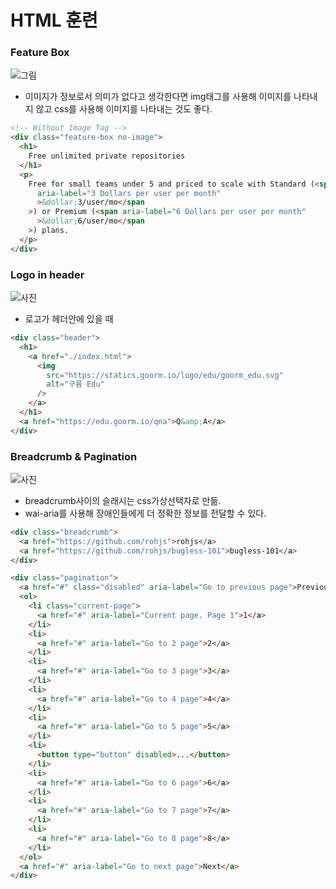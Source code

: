 # HTML 훈련

### Feature Box

![그림](https://user-images.githubusercontent.com/19285811/69003607-2914b000-0940-11ea-8f44-c82f9540df2b.png)

- 이미지가 정보로서 의미가 없다고 생각한다면 img태그를 사용해 이미지를 나타내지 않고 css를 사용해 이미지를 나타내는 것도 좋다.

```html
<!-- Without Image Tag -->
<div class="feature-box no-image">
  <h1>
    Free unlimited private repositories
  </h1>
  <p>
    Free for small teams under 5 and priced to scale with Standard (<span
      aria-label="3 Dollars per user per month"
      >&dollar;3/user/mo</span
    >) or Premium (<span aria-label="6 Dollars per user per month"
      >&dollar;6/user/mo</span
    >) plans.
  </p>
</div>
```

### Logo in header

![사진](https://user-images.githubusercontent.com/19285811/69004168-abee3880-0949-11ea-93a0-291797349fa7.png)

- 로고가 헤더안에 있을 때

```html
<div class="header">
  <h1>
    <a href="./index.html">
      <img
        src="https://statics.goorm.io/logo/edu/goorm_edu.svg"
        alt="구름 Edu"
      />
    </a>
  </h1>
  <a href="https://edu.goorm.io/qna">Q&amp;A</a>
</div>
```

### Breadcrumb & Pagination

![사진](https://user-images.githubusercontent.com/19285811/69315201-f1c03f00-0c70-11ea-9e42-b0403d458574.png)

- breadcrumb사이의 슬래시는 css가상선택자로 만듦.
- wai-aria를 사용해 장애인들에게 더 정확한 정보를 전달할 수 있다.

```html
<div class="breadcrumb">
  <a href="https://github.com/rohjs">rohjs</a>
  <a href="https://github.com/rohjs/bugless-101">bugless-101</a>
</div>

<div class="pagination">
  <a href="#" class="disabled" aria-label="Go to previous page">Previous</a>
  <ol>
    <li class="current-page">
      <a href="#" aria-label="Current page. Page 1">1</a>
    </li>
    <li>
      <a href="#" aria-label="Go to 2 page">2</a>
    </li>
    <li>
      <a href="#" aria-label="Go to 3 page">3</a>
    </li>
    <li>
      <a href="#" aria-label="Go to 4 page">4</a>
    </li>
    <li>
      <a href="#" aria-label="Go to 5 page">5</a>
    </li>
    <li>
      <button type="button" disabled>...</button>
    </li>
    <li>
      <a href="#" aria-label="Go to 6 page">6</a>
    </li>
    <li>
      <a href="#" aria-label="Go to 7 page">7</a>
    </li>
    <li>
      <a href="#" aria-label="Go to 8 page">8</a>
    </li>
  </ol>
  <a href="#" aria-label="Go to next page">Next</a>
</div>
```
